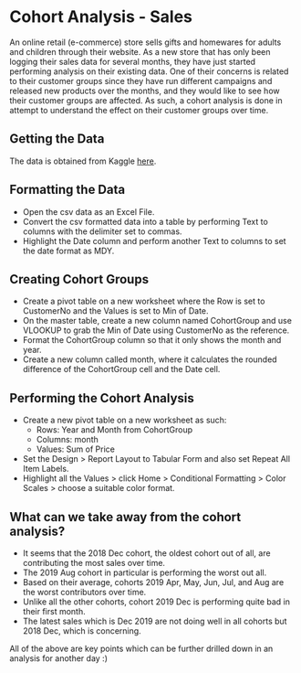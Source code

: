 # Cohort Analysis - Sales

An online retail (e-commerce) store sells gifts and homewares for adults and children through their website. As a new store that has only been logging their sales data for several months, they have just started performing analysis on their existing data. One of their concerns is related to their customer groups since they have run different campaigns and released new products over the months, and they would like to see how their customer groups are affected. As such, a cohort analysis is done in attempt to understand the effect on their customer groups over time.

## Getting the Data

The data is obtained from Kaggle [here](https://www.kaggle.com/datasets/gabrielramos87/an-online-shop-business).

## Formatting the Data

- Open the csv data as an Excel File.
- Convert the csv formatted data into a table by performing Text to columns with the delimiter set to commas.
- Highlight the Date column and perform another Text to columns to set the date format as MDY.

## Creating Cohort Groups

- Create a pivot table on a new worksheet where the Row is set to CustomerNo and the Values is set to Min of Date.
- On the master table, create a new column named CohortGroup and use VLOOKUP to grab the Min of Date using CustomerNo as the reference.
- Format the CohortGroup column so that it only shows the month and year.
- Create a new column called month, where it calculates the rounded difference of the CohortGroup cell and the Date cell.

## Performing the Cohort Analysis

- Create a new pivot table on a new worksheet as such:
    - Rows: Year and Month from CohortGroup
    - Columns: month
    - Values: Sum of Price
- Set the Design > Report Layout to Tabular Form and also set Repeat All Item Labels.
- Highlight all the Values > click Home > Conditional Formatting > Color Scales > choose a suitable color format.

## What can we take away from the cohort analysis?
- It seems that the 2018 Dec cohort, the oldest cohort out of all, are contributing the most sales over time.
- The 2019 Aug cohort in particular is performing the worst out all.
- Based on their average, cohorts 2019 Apr, May, Jun, Jul, and Aug are the worst contributors over time.
- Unlike all the other cohorts, cohort 2019 Dec is performing quite bad in their first month.
- The latest sales which is Dec 2019 are not doing well in all cohorts but 2018 Dec, which is concerning.

All of the above are key points which can be further drilled down in an analysis for another day :)
